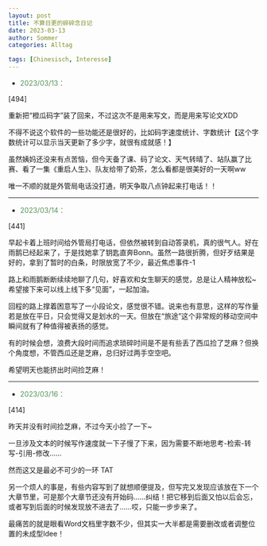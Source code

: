```yaml
---
layout: post
title: 不算日更的碎碎念日记
date: 2023-03-13
author: Sommer
categories: Alltag

tags: [Chinesisch, Interesse]
--- 
```


* <font style="color:#56925A">2023/03/13：</font> 

[494]

重新把“橙瓜码字”装了回来，不过这次不是用来写文，而是用来写论文XDD

不得不说这个软件的一些功能还是很好的，比如码字速度统计、字数统计【这个字数统计可以显示当天更新了多少字，就很有成就感！】

虽然姨妈还没来有点苦恼，但今天备了课、码了论文、天气转晴了、站队赢了比赛、看了一集《重启人生》、队友给带了奶茶，怎么看都是很美好的一天啊ww

唯一不顺的就是外管局电话没打通，明天争取八点钟起来打电话！！

---


* <font style="color:#56925A">2023/03/14：</font> 

[441]

早起卡着上班时间给外管局打电话，但依然被转到自动答录机，真的很气人。好在雨鹅已经起来了，于是找她拿了钥匙直奔Bonn。虽然一路很折腾，但好歹结果是好的，拿到了暂时的白条，时限放宽了不少，最近焦虑事件-1

路上和雨鹅断断续续地聊了几句，好喜欢和女生聊天的感觉，总是让人精神放松~希望接下来可以线上线下多“见面”，一起加油。

回程的路上撑着困意写了一小段论文，感觉很不错。说来也有意思，这样的写作量若是放在平日，只会觉得又是划水的一天。但放在“旅途”这个非常规的移动空间中瞬间就有了种值得被表扬的感觉。

有的时候会想，浪费大段时间而追求琐碎时间是不是有些丢了西瓜捡了芝麻？但换个角度想，不管西瓜还是芝麻，总归好过两手空空吧。

希望明天也能挤出时间捡芝麻！

---

* <font style="color:#56925A">2023/03/16：</font> 

[414]

昨天并没有时间捡芝麻，不过今天小捡了一下~

一旦涉及文本的时候写作速度就一下子慢了下来，因为需要不断地思考-检索-转写-引用-修改……

然而这又是最必不可少的一环 TAT

另一个烦人的事是，有些内容写到了就想顺便提及，但写完又发现应该放在下一个大章节里，可是那个大章节还没有开始码……纠结！把它移到后面又怕以后会忘，或者写到后面的时候发现放不进去了……哎，只能一步步来了。

最痛苦的就是眼看Word文档里字数不少，但其实一大半都是需要删改或者调整位置的未成型Idee！